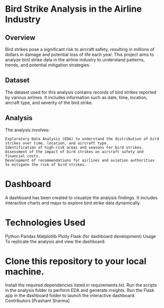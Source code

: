 # Bird Strike Analysis in the Airline Industry

## Overview
Bird strikes pose a significant risk to aircraft safety, resulting in millions of dollars in damage and potential loss of life each year. This project aims to analyze bird strike data in the airline industry to understand patterns, trends, and potential mitigation strategies.

## Dataset
The dataset used for this analysis contains records of bird strikes reported by various airlines. It includes information such as date, time, location, aircraft type, and severity of the bird strike.

## Analysis
  The analysis involves:

    Exploratory Data Analysis (EDA) to understand the distribution of bird strikes over time, location, and aircraft type.
    Identification of high-risk areas and seasons for bird strikes.
    Assessment of the impact of bird strikes on aircraft safety and financial costs.
    Development of recommendations for airlines and aviation authorities to mitigate the risk of bird strikes.
# Dashboard
A dashboard has been created to visualize the analysis findings. It includes interactive charts and maps to explore bird strike data dynamically.

# Technologies Used
Python
Pandas
Matplotlib
Plotly
Flask (for dashboard development)
Usage
To replicate the analysis and view the dashboard:

# Clone this repository to your local machine.
Install the required dependencies listed in requirements.txt.
Run the scripts in the analysis folder to perform EDA and generate insights.
Run the Flask app in the dashboard folder to launch the interactive dashboard.
Contributors
[Prashant Sharma]
